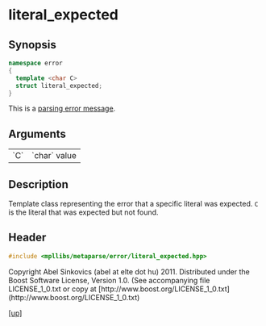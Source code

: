 # literal_expected

## Synopsis

```cpp
namespace error
{
  template <char C>
  struct literal_expected;
}
```

This is a [parsing error message](parsing_error_message.html).

## Arguments

<table cellpadding='0' cellspacing='0'>
  <tr>
    <td>`C`</td>
    <td>`char` value</td>
  </tr>
</table>

## Description

Template class representing the error that a specific literal was expected. `C`
is the literal that was expected but not found.

## Header

```cpp
#include <mpllibs/metaparse/error/literal_expected.hpp>
```

<p class="copyright">
Copyright Abel Sinkovics (abel at elte dot hu) 2011.
Distributed under the Boost Software License, Version 1.0.
(See accompanying file LICENSE_1_0.txt or copy at
[http://www.boost.org/LICENSE_1_0.txt](http://www.boost.org/LICENSE_1_0.txt)
</p>

[[up]](reference.html)

